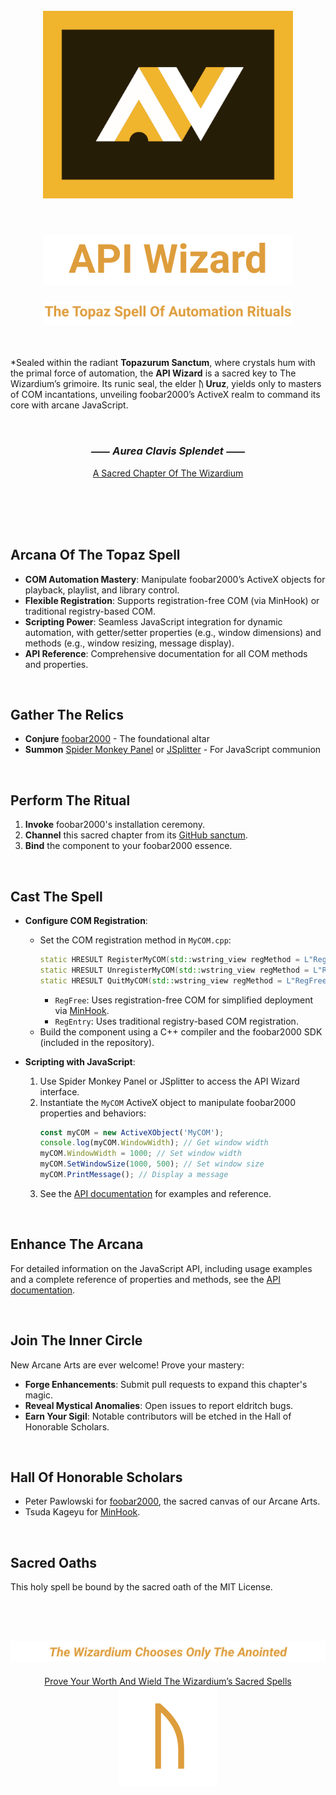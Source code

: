 <!-- #region CROWN OF THE TOPAZ CHAPTER -->

<div align="center">
  <br>
  <picture>
    <source media="(prefers-color-scheme: dark)" srcset="assets/images/API-Wizard-Logo.svg">
    <img src="assets/images/API-Wizard-Logo.svg" width="400" alt="API Wizard Logo">
  </picture>
  <br>
  <br>
</div>

<div align="center">
  <h1>
    <picture>
      <source media="(prefers-color-scheme: dark)" srcset="assets/images/API-Wizard-Title-Dark.svg">
      <img src="assets/images/API-Wizard-Title-Light.svg" alt="API Wizard Title">
    </picture>
  </h1>
</div>

<div align="center">
  <picture>
    <source media="(prefers-color-scheme: dark)" srcset="assets/images/API-Wizard-Subtitle-Dark.svg">
    <img src="assets/images/API-Wizard-Subtitle-Light.svg" width="400" alt="API Wizard Subtitle">
  </picture>
</div>

<!-- #endregion CROWN OF THE TOPAZ CHAPTER -->

<br>
<br>

<!-- #region CHRONICLES OF THE TOPAZ SANCTUM -->

*Sealed within the radiant **Topazurum Sanctum**, where crystals hum with the primal force of automation,
the **API Wizard** is a sacred key to The Wizardium’s grimoire.
Its runic seal, the elder **ᚢ Uruz**, yields only to masters of COM incantations,
unveiling foobar2000’s ActiveX realm to command its core with arcane JavaScript.

<br>

<h3 align="center"><em><span title="The Golden Key Shines">⸺ Aurea Clavis Splendet ⸺</span></em></h3>
<div align="center"><a href="https://github.com/The-Wizardium">A Sacred Chapter Of The Wizardium</a></div>

<br>
<h2></h2>
<br>
<br>

## Arcana Of The Topaz Spell

- **COM Automation Mastery**: Manipulate foobar2000’s ActiveX objects for playback, playlist, and library control.
- **Flexible Registration**: Supports registration-free COM (via MinHook) or traditional registry-based COM.
- **Scripting Power**: Seamless JavaScript integration for dynamic automation, with getter/setter properties
(e.g., window dimensions) and methods (e.g., window resizing, message display).
- **API Reference**: Comprehensive documentation for all COM methods and properties.

<br>

## Gather The Relics

- **Conjure** [foobar2000](https://www.foobar2000.org) - The foundational altar
- **Summon** [Spider Monkey Panel](https://github.com/TheQwertiest/foo_spider_monkey_panel) or
  [JSplitter](https://foobar2000.ru/forum/viewtopic.php?t=6378) - For JavaScript communion

<br>

## Perform The Ritual

01. **Invoke** foobar2000's installation ceremony.
02. **Channel** this sacred chapter from its [GitHub sanctum](https://github.com/The-Wizardium/API-Wizard).
03. **Bind** the component to your foobar2000 essence.

<br>

## Cast The Spell

- **Configure COM Registration**:
  - Set the COM registration method in `MyCOM.cpp`:
    ```cpp
    static HRESULT RegisterMyCOM(std::wstring_view regMethod = L"RegFree"); // "RegFree" or "RegEntry"
    static HRESULT UnregisterMyCOM(std::wstring_view regMethod = L"RegFree"); // "RegFree" or "RegEntry"
    static HRESULT QuitMyCOM(std::wstring_view regMethod = L"RegFree"); // "RegFree" or "RegEntry"
    ```
    - `RegFree`: Uses registration-free COM for simplified deployment via [MinHook](https://github.com/TsudaKageyu/minhook).
    - `RegEntry`: Uses traditional registry-based COM registration.
  - Build the component using a C++ compiler and the foobar2000 SDK (included in the repository).

- **Scripting with JavaScript**:
  1. Use Spider Monkey Panel or JSplitter to access the API Wizard interface.
  2. Instantiate the `MyCOM` ActiveX object to manipulate foobar2000 properties and behaviors:
     ```javascript
     const myCOM = new ActiveXObject('MyCOM');
     console.log(myCOM.WindowWidth); // Get window width
     myCOM.WindowWidth = 1000; // Set window width
     myCOM.SetWindowSize(1000, 500); // Set window size
     myCOM.PrintMessage(); // Display a message
     ```
  3. See the [API documentation](API.md) for examples and reference.

<br>

## Enhance The Arcana

For detailed information on the JavaScript API, including usage examples and a complete reference of properties and methods,
see the [API documentation](API.md).

<br>

## Join The Inner Circle

New Arcane Arts are ever welcome! Prove your mastery:
- **Forge Enhancements**: Submit pull requests to expand this chapter's magic.
- **Reveal Mystical Anomalies**: Open issues to report eldritch bugs.
- **Earn Your Sigil**: Notable contributors will be etched in the Hall of Honorable Scholars.

<br>

## Hall Of Honorable Scholars

- Peter Pawlowski for [foobar2000](https://www.foobar2000.org), the sacred canvas of our Arcane Arts.
- Tsuda Kageyu for [MinHook](https://github.com/TsudaKageyu/minhook).

<br>

## Sacred Oaths

This holy spell be bound by the sacred oath of the MIT License.

<!-- #endregion CHRONICLES OF THE TOPAZ SANCTUM -->

<br>
<br>

<!-- #region SECRET INSCRIPTION OF THE ETERNAL BINDING -->

<div align="center">
  <h2>
    <picture>
      <source media="(prefers-color-scheme: dark)" srcset="assets/images/API-Wizard-Footer-Slogan-Dark.svg">
      <img src="assets/images/API-Wizard-Footer-Slogan-Light.svg" alt="API Wizard Footer Slogan">
    </picture>
  </h2>
</div>

<div align="center">
  <a href="https://www.the-wizardium.org/index.html#ChroniclesOfTheSealedChapters">Prove Your Worth And Wield The Wizardium’s Sacred Spells</a>
</div>

<div align="center">
  <a href="#" onclick="window.scrollTo(0, 0);">
    <picture>
      <source media="(prefers-color-scheme: dark)" srcset="assets/images/API-Wizard-Footer-Rune-Dark.svg">
      <img src="assets/images/API-Wizard-Footer-Rune-Light.svg" alt="API Wizard Footer Rune">
    </picture>
  </a>
</div>

<!-- #endregion SECRET INSCRIPTION OF THE ETERNAL BINDING -->
